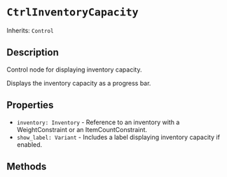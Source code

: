 # `CtrlInventoryCapacity`

Inherits: `Control`

## Description

Control node for displaying inventory capacity.

Displays the inventory capacity as a progress bar.

## Properties

* `inventory: Inventory` - Reference to an inventory with a WeightConstraint or an ItemCountConstraint.
* `show_label: Variant` - Includes a label displaying inventory capacity if enabled.

## Methods


